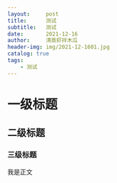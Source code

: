 ```yaml
---
layout:     post
title:      测试
subtitle:   测试
date:       2021-12-16
author:     清蒸虾拌木瓜
header-img: img/2021-12-1601.jpg
catalog: true
tags:
    - 测试
---
```



# 一级标题
## 二级标题
### 三级标题
我是正文
